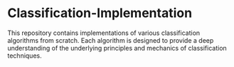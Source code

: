 # Classification-Implementation
This repository contains implementations of various classification algorithms from scratch. Each algorithm is designed to provide a deep understanding of the underlying principles and mechanics of classification techniques.
